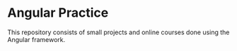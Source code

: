 # Angular Practice
This repository consists of small projects and online courses done using the Angular framework. 
